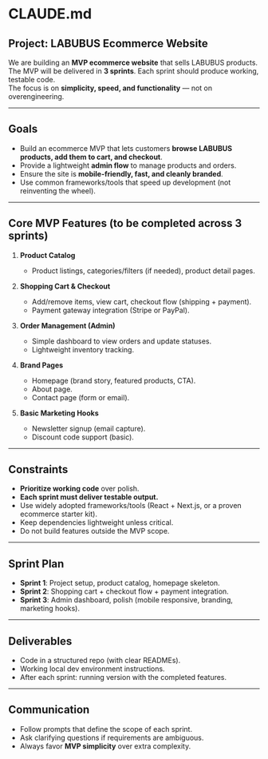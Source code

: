 # CLAUDE.md

## Project: LABUBUS Ecommerce Website

We are building an **MVP ecommerce website** that sells LABUBUS products.  
The MVP will be delivered in **3 sprints**. Each sprint should produce working, testable code.  
The focus is on **simplicity, speed, and functionality** — not on overengineering.

---

## Goals
- Build an ecommerce MVP that lets customers **browse LABUBUS products, add them to cart, and checkout**.  
- Provide a lightweight **admin flow** to manage products and orders.  
- Ensure the site is **mobile-friendly, fast, and cleanly branded**.  
- Use common frameworks/tools that speed up development (not reinventing the wheel).

---

## Core MVP Features (to be completed across 3 sprints)
1. **Product Catalog**  
   - Product listings, categories/filters (if needed), product detail pages.  

2. **Shopping Cart & Checkout**  
   - Add/remove items, view cart, checkout flow (shipping + payment).  
   - Payment gateway integration (Stripe or PayPal).  

3. **Order Management (Admin)**  
   - Simple dashboard to view orders and update statuses.  
   - Lightweight inventory tracking.  

4. **Brand Pages**  
   - Homepage (brand story, featured products, CTA).  
   - About page.  
   - Contact page (form or email).  

5. **Basic Marketing Hooks**  
   - Newsletter signup (email capture).  
   - Discount code support (basic).  

---

## Constraints
- **Prioritize working code** over polish.  
- **Each sprint must deliver testable output.**  
- Use widely adopted frameworks/tools (React + Next.js, or a proven ecommerce starter kit).  
- Keep dependencies lightweight unless critical.  
- Do not build features outside the MVP scope.  

---

## Sprint Plan
- **Sprint 1**: Project setup, product catalog, homepage skeleton.  
- **Sprint 2**: Shopping cart + checkout flow + payment integration.  
- **Sprint 3**: Admin dashboard, polish (mobile responsive, branding, marketing hooks).  

---

## Deliverables
- Code in a structured repo (with clear READMEs).  
- Working local dev environment instructions.  
- After each sprint: running version with the completed features.  

---

## Communication
- Follow prompts that define the scope of each sprint.  
- Ask clarifying questions if requirements are ambiguous.  
- Always favor **MVP simplicity** over extra complexity.  

